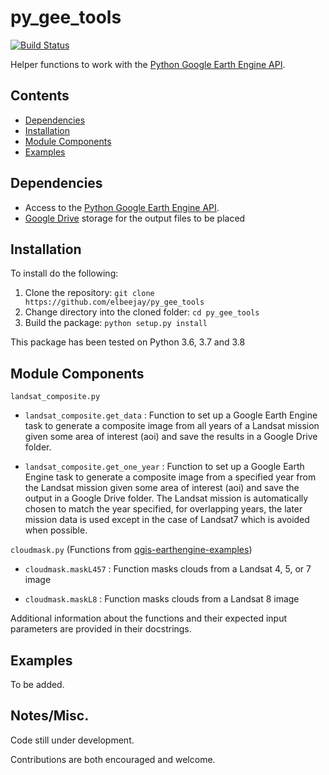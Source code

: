 # py_gee_tools
[![Build Status](https://travis-ci.com/elbeejay/py_gee_tools.svg?token=j6zC9aXqWDAY4PjKqpCs&branch=master)](https://travis-ci.com/elbeejay/py_gee_tools)

Helper functions to work with the [Python Google Earth Engine API](https://github.com/google/earthengine-api).

## Contents
  - [Dependencies](#dependencies)
  - [Installation](#installation)
  - [Module Components](#module-components)
  - [Examples](#examples)

## Dependencies
  - Access to the [Python Google Earth Engine API](https://developers.google.com/earth-engine/python_install-conda#install_api).
  - [Google Drive](https://www.google.com/drive/) storage for the output files to be placed

## Installation
To install do the following:
  1. Clone the repository: `git clone https://github.com/elbeejay/py_gee_tools`
  2. Change directory into the cloned folder: `cd py_gee_tools`
  3. Build the package: `python setup.py install`
  
This package has been tested on Python 3.6, 3.7 and 3.8

## Module Components 
`landsat_composite.py`
 
  - `landsat_composite.get_data` : Function to set up a Google Earth Engine task to generate a composite image from all years of a Landsat mission given some area of interest (aoi) and save the results in a Google Drive folder.
  
  - `landsat_composite.get_one_year` : Function to set up a Google Earth Engine task to generate a composite image from a specified year from the Landsat mission given some area of interest (aoi) and save the output in a Google Drive folder. The Landsat mission is automatically chosen to match the year specified, for overlapping years, the later mission data is used except in the case of Landsat7 which is avoided when possible.

`cloudmask.py` (Functions from [qgis-earthengine-examples](https://github.com/giswqs/qgis-earthengine-examples))
  
  - `cloudmask.maskL457` : Function masks clouds from a Landsat 4, 5, or 7 image
  
  - `cloudmask.maskL8` : Function masks clouds from a Landsat 8 image


Additional information about the functions and their expected input parameters are provided in their docstrings.

## Examples
To be added.

## Notes/Misc.
Code still under development. 

Contributions are both encouraged and welcome.
